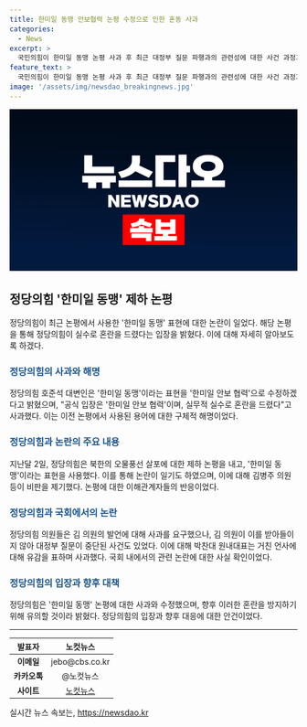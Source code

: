 ```yaml
---
title: 한미일 동맹 안보협력 논평 수정으로 인한 혼동 사과
categories:
  - News
excerpt: >
  국민의힘이 한미일 동맹 논평 사과 후 최근 대정부 질문 파행과의 관련성에 대한 사건 과정과 국민의힘 내부 갈등 상황을 요약했다. 국민의힘 대변인 호준석은 실무적 실수로 혼동을 드린 점 죄송이라고 밝히며 사과했다. 또한, 더불어민주당 김병주 의원과의 갈등으로 대정부 질문 시간이 중단되는 사태까지 요약되었다. 국민의힘 내부의 사과와 상황 해결에 관한 제재와 사과도 포함돼 있다.
feature_text: >
  국민의힘이 한미일 동맹 논평 사과 후 최근 대정부 질문 파행과의 관련성에 대한 사건 과정과 국민의힘 내부 갈등 상황을 요약했다. 국민의힘 대변인 호준석은 실무적 실수로 혼동을 드린 점 죄송이라고 밝히며 사과했다. 또한, 더불어민주당 김병주 의원과의 갈등으로 대정부 질문 시간이 중단되는 사태까지 요약되었다. 국민의힘 내부의 사과와 상황 해결에 관한 제재와 사과도 포함돼 있다.
image: '/assets/img/newsdao_breakingnews.jpg'
---
```


<p><img src="/assets/img/newsdao_breakingnews.jpg" alt="flaretime 속보" /></p>

<h2 data-ke-size="size26">정당의힘 '한미일 동맹' 제하 논평</h2>

<p data-ke-size="size16">정당의힘이 최근 논평에서 사용한 '한미일 동맹' 표현에 대한 논란이 일었다. 해당 논평을 통해 정당의힘이 실수로 혼란을 드렸다는 입장을 밝혔다. 이에 대해 자세히 알아보도록 하겠다.</p>

<h3><b><span style="color: #1a5490;">정당의힘의 사과와 해명</span></b></h3>

<p data-ke-size="size16">정당의힘 호준석 대변인은 '한미일 동맹'이라는 표현을 '한미일 안보 협력'으로 수정하겠다고 밝혔으며, "공식 입장은 '한미일 안보 협력'이며, 실무적 실수로 혼란을 드렸다"고 사과했다. 이는 이전 논평에서 사용된 용어에 대한 구체적 해명이었다.</p>

<h3><b><span style="color: #1a5490;">정당의힘과 논란의 주요 내용</span></b></h3>

<p data-ke-size="size16">지난달 2일, 정당의힘은 북한의 오물풍선 살포에 대한 제하 논평을 내고, '한미일 동맹'이라는 표현을 사용했다. 이를 통해 논란이 일기도 하였으며, 이에 대해 김병주 의원 등이 비판을 제기했다. 논평에 대한 이해관계자들의 반응이었다.</p>

<h3><b><span style="color: #1a5490;">정당의힘과 국회에서의 논란</span></b></h3>

<p data-ke-size="size16">정당의힘 의원들은 김 의원의 발언에 대해 사과를 요구했으나, 김 의원이 이를 받아들이지 않아 대정부 질문이 중단된 사건도 있었다. 이에 대해 박찬대 원내대표는 거친 언사에 대해 유감을 표하며 사과했다. 국회 내에서의 관련 논란에 대한 사실 확인이었다.</p>

<h3><b><span style="color: #1a5490;">정당의힘의 입장과 향후 대책</span></b></h3>

<p data-ke-size="size16">정당의힘은 '한미일 동맹' 논평에 대한 사과와 수정했으며, 향후 이러한 혼란을 방지하기 위해 유의할 것이라 밝혔다. 정당의힘의 입장과 향후 대응에 대한 안건이었다.</p>

<hr>

<table>
  <thead>
    <tr>
      <th>발표자</th>
      <th>노컷뉴스</th>
    </tr>
  </thead>
  <tbody>
    <tr>
      <td style="text-align: center; height: 17px;"><b>이메일</b></td>
      <td style="text-align: center; height: 17px;">jebo@cbs.co.kr</td>
    </tr>
    <tr>
      <td style="text-align: center; height: 17px;"><b>카카오톡</b></td>
      <td style="text-align: center; height: 17px;">@노컷뉴스</td>
    </tr>
    <tr>
      <td style="text-align: center; height: 17px;"><b>사이트</b></td>
      <td style="text-align: center; height: 17px;"><a href="https://url.kr/b71afn">노컷뉴스</a></td>
    </tr>
  </tbody>
</table>
실시간 뉴스 속보는, <a href="https://newsdao.kr" rel="dofollow">https://newsdao.kr</a>


